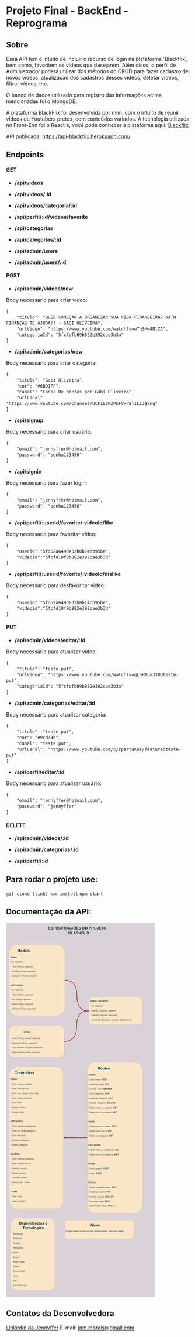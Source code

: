 # Projeto Final - BackEnd - Reprograma

## Sobre

Essa API tem o intuito de incluir o recurso de login na plataforma 'Blackflix', bem como, favoritem os vídeos que desejarem. Além disso, o perfil de Administrador poderá utilizar dos métodos do CRUD para fazer cadastro de novos vídeos, atualização dos cadastros desses vídeos, deletar vídeos, filtrar vídeos, etc.

O banco de dados utilizado para registro das informações acima mencionadas foi o MongoDB.

A plataforma BlackFlix foi desenvolvida por mim, com o intuito de reunir vídeos de Youtubers pretos, com conteúdos variados. A tecnologia utilizada no Front-End foi o React e, você pode conhecer a plataforma aqui: [Blackflix](https://blackflix.vercel.app/)

API publicada: https://api-blackflix.herokuapp.com/

## Endpoints

#### GET

- **/api/videos**
- **/api/videos/:id**
- **/api/videos/categoria/:id**
- **/api/perfil/:id/videos/favorite**

- **/api/categorias**
- **/api/categorias/:id**

- **/api/admin/users**
- **/api/admin/users/:id**

#### POST

- **/api/admin/videos/new**

Body necessário para criar vídeo:

```
{
    "titulo": "QUER COMEÇAR A ORGANIZAR SUA VIDA FINANCEIRA? NATH FINANÇAS TE AJUDA!! - GABI OLIVEIRA",
    "urlVideo": "https://www.youtube.com/watch?v=wTnSMw4NtXA",
    "categoriaId": "5fcfcfb69b882e392cae3b3a" 
}
```

- **/api/admin/categorias/new**

Body necessário para criar categoria:

```
{
    "titulo": "Gabi Oliveira", 
    "cor": "#6BD1FF", 
    "canal": "Canal De pretas por Gabi Oliveira", 
    "urlCanal": "https://www.youtube.com/channel/UCF108KZPnFVxP8lILiJ1kng" 
}

```

- **/api/signup**

Body necessário para criar usuário:

```
{
    "email": "jennyffer@hotmail.com",
    "password": "senha123456"
}
```

- **/api/signin**

Body necessário para fazer login:

```
{
    "email": "jennyffer@hotmail.com",
    "password": "senha123456"
}
```

- **/api/perfil/:userid/favorite/:videoId/like**

Body necessário para favoritar vídeo:

```
{
    "userid":"5fd52a649de32b0b14cb95be", 
    "videoid":"5fcfd10f9b882e392cae3b3d"
}
```

- **/api/perfil/:userid/favorite/:videoId/dislike**

Body necessário para desfavoritar vídeo:

```
{
    "userid":"5fd52a649de32b0b14cb95be", 
    "videoid":"5fcfd10f9b882e392cae3b3d"
}
```

#### PUT

- **/api/admin/videos/editar/:id**

Body necessário para atualizar vídeo:

```
{
    "titulo": "teste put",
    "urlVideo": "https://www.youtube.com/watch?v=qL6HTLmJ3OUteste-put",
    "categoriaId": "5fcfcfb69b882e392cae3b3a" 
}
```

- **/api/admin/categorias/editar/:id**

Body necessário para atualizar categoria:

```
{
    "titulo": "teste put",
    "cor": "#9cd33b",
    "canal": "teste put",
    "urlCanal": "https://www.youtube.com/c/spartakus/featuredteste-put" 
}
```

- **/api/perfil/editar/:id**

Body necessário para atualizar usuário:

```
{
    "email": "jennyffer@hotmail.com",
    "password": "jennyffer"
}
```

#### DELETE

- **/api/admin/videos/:id**

- **/api/admin/categorias/:id**

- **/api/perfil/:id**

## Para rodar o projeto use:
`git clone [link]`
`npm install`
`npm start`

## Documentação da API:

![Arquitetura do projeto](./arquitetura.png)

## Contatos da Desenvolvedora

[LinkedIn da Jennyffer](https://www.linkedin.com/in/jennyfferndemorais/)
E-mail: jnm.morais@gmail.com
